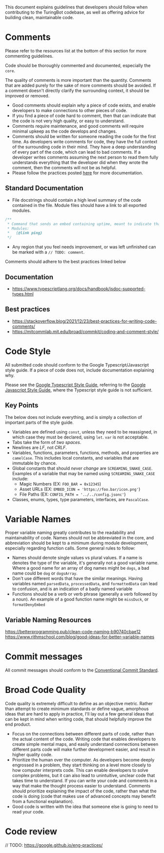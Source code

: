 This document explains guidelines that developers should follow when contributing to the TuringBot codebase, as well as offering advice for building clean, maintainable code.

# Comments

Please refer to the resources list at the bottom of this section for more commenting guidelines.

Code should be thoroughly commented and documented, especially the `core`. 

The quality of comments is more important than the quantity. Comments that are added purely for the sake of more comments should be avoided. If a comment doesn't directly clarify the surrounding context, it should be improved or removed. 

- Good comments should explain *why* a piece of code exists, and enable developers to make connections to other pieces of code.
- If you find a piece of code hard to comment, then that can indicate that the code is not very high quality, or easy to understand. 
- Comments require maintenance, and good comments will require minimal upkeep as the code develops and changes.
- Comments should be written for someone reading the code for the first time. As developers write comments for code, they have the full context of the surrounding code in their mind. They have a deep understanding of every part of the code, which can lead to bad comments. If a developer writes comments assuming the next person to read them fully understands everything that the developer did when they wrote the comment, then the comments will not be as helpful.
- Please follow the practices posted [here](https://stackoverflow.blog/2021/12/23/best-practices-for-writing-code-comments/) for more documentation.

## Standard Documentation
- File docstrings should contain a high level summary of the code contained in the file. Module files should have a link to all exported modules.

```typescript
/**
 * Command that sends an embed containing uptime, meant to indicate that the bot is running.
 * Modules:
 *   {@link ping}
 */
```

- Any region that you feel needs improvement, or was left unfinished can be marked with a `// TODO: comment`.


Comments should adhere to the best practices linked below

## Documentation

- https://www.typescriptlang.org/docs/handbook/jsdoc-supported-types.html

## Best practices

- https://stackoverflow.blog/2021/12/23/best-practices-for-writing-code-comments/
- https://mitcommlab.mit.edu/broad/commkit/coding-and-comment-style/

# Code Style
All submitted code should conform to the Google Typescript/Javascript style guide. If a piece of code does not, include documentation explaining why. 

Please see the [Google Typescript Style Guide](https://google.github.io/styleguide/tsguide.html), referring to the [Google Javascript Style Guide](https://google.github.io/styleguide/jsguide.html), where the Typescript style guide is not sufficient.

## Key Points
The below does not include everything, and is simply a collection of important parts of the style guide.
- Variables are defined using `const`, unless they need to be reassigned, in which case they must be declared, using `let`. `var` is not acceptable.
- Tabs take the form of *two spaces*.
- Newlines are *LF*, not *CRLF*.
- Variables, functions, parameters, functions, methods, and properties are `camelCase`. This includes local constants, and variables that are immutable by chance.
- Global constants that should *never change* are `SCREAMING_SNAKE_CASE`. Examples of a variable that may be named using `SCREAMING_SNAKE_CASE` include:
  - Magic Numbers (EX: `FOO_BAR = 0x12345`)
  -  Asset URLs (EX: `EMBED_ICON = 'https://foo.bar/icon.png'`)
  - File Paths (EX: `CONFIG_PATH = '../../config.jsonc'`) 
- Classes, enums, types, type parameters, interfaces, are `PascalCase`.


# Variable Names

Proper variable naming greatly contributes to the readability and maintainability of code. Names should not be abbreviated in the core, and abbreviation should be kept to a minimum during module development, especially regarding function calls.
Some general rules to follow:

- Names should denote single values vs plural values. If a name is denotes the type of the variable, it's generally not a good variable name. Where a good name for an array of dog names might be `dogs`, a bad name could be `dog` or `dogsArray`.
- Don't use different words that have the similar meanings. Having variables named `parsedData`, `processedData`, and `formattedData` can lead to confusion, and is an indication of a badly named variable
- Functions should be a verb or verb phrase (generally a verb followed by a noun). An example of a good function name might be `missDuck`, or `formatDenyEmbed`

## Variable Naming Resources

https://betterprogramming.pub/clean-code-naming-b90740cbae12<br>
https://www.rithmschool.com/blog/good-ideas-for-better-variable-names

# Commit messages

All commit messages should conform to the [Conventional Commit Standard](https://www.conventionalcommits.org/en/v1.0.0/).

# Broad Code Quality

Code quality is extremely difficult to define as an objective metric. Rather than attempt to create minimum standards or define vague, amorphous ideas that are hard to apply in practice, I'll lay out a few general ideas that can be kept in mind when writing code, that should helpfully improve the end product.

- Focus on the connections between different parts of code, rather than the actual content of the code. Writing code that enables developers to create simple mental maps, and easily understand connections between different parts code will make further development easier, and result in higher quality code.
- Prioritize the human over the computer. As developers become deeply engrossed in a problem, they start thinking on a level more closely to how computer interprets code. This can enable developers to solve complex problems, but it can also lead to unintuitive, unclear code that takes time to understand. If you can write your code and comments in a way that make the thought process easier to understand. Comments should prioritize explaining the impact of the code, rather than what the code is doing (code that makes use of advanced concepts may benefit from a functional explanation). 
- Good code is written with the idea that someone else is going to need to read your code.

# Code review
// TODO: https://google.github.io/eng-practices/